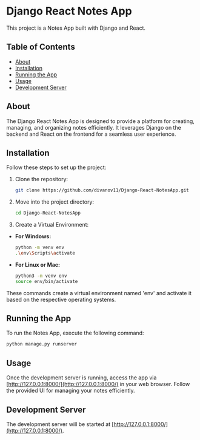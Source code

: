 # Django React Notes App

This project is a Notes App built with Django and React.

## Table of Contents
- [About](#about)
- [Installation](#installation)
- [Running the App](#running-the-app)
- [Usage](#usage)
- [Development Server](#development-server)

## About
The Django React Notes App is designed to provide a platform for creating, managing, and organizing notes efficiently. It leverages Django on the backend and React on the frontend for a seamless user experience.

## Installation
Follow these steps to set up the project:

1. Clone the repository:
    ```bash
    git clone https://github.com/divanov11/Django-React-NotesApp.git
    ```

2. Move into the project directory:
    ```bash
    cd Django-React-NotesApp
    ```

3. Create a Virtual Environment:

- **For Windows:**
    ```bash
    python -m venv env
    .\env\Scripts\activate
    ```

- **For Linux or Mac:**
    ```bash
    python3 -m venv env
    source env/bin/activate
    ```

These commands create a virtual environment named 'env' and activate it based on the respective operating systems.

## Running the App
To run the Notes App, execute the following command:
```bash
python manage.py runserver
```

## Usage
Once the development server is running, access the app via [http://127.0.0.1:8000/](http://127.0.0.1:8000/) in your web browser. Follow the provided UI for managing your notes efficiently.

## Development Server
The development server will be started at [http://127.0.0.1:8000/](http://127.0.0.1:8000/).

